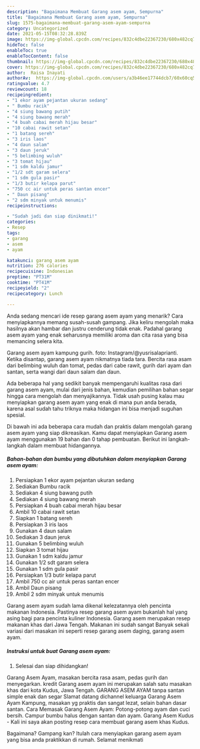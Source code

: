 ```yaml
---
description: "Bagaimana Membuat Garang asem ayam, Sempurna"
title: "Bagaimana Membuat Garang asem ayam, Sempurna"
slug: 1575-bagaimana-membuat-garang-asem-ayam-sempurna
category: Uncategorized
date: 2021-05-15T08:32:28.839Z
image: https://img-global.cpcdn.com/recipes/832c4dbe22367230/680x482cq70/garang-asem-ayam-foto-resep-utama.jpg
hideToc: false
enableToc: true
enableTocContent: false
thumbnail: https://img-global.cpcdn.com/recipes/832c4dbe22367230/680x482cq70/garang-asem-ayam-foto-resep-utama.jpg
cover: https://img-global.cpcdn.com/recipes/832c4dbe22367230/680x482cq70/garang-asem-ayam-foto-resep-utama.jpg
author:  Raisa Inayati
authorAv:  https://img-global.cpcdn.com/users/a3b46ee17744dcb7/60x60cq50/avatar.jpg
ratingvalue: 4.7
reviewcount: 18
recipeingredient:
- "1 ekor ayam pejantan ukuran sedang"
- " Bumbu racik"
- "4 siung bawang putih"
- "4 siung bawang merah"
- "4 buah cabai merah hijau besar"
- "10 cabai rawit setan"
- "1 batang sereh"
- "3 iris laos"
- "4 daun salam"
- "3 daun jeruk"
- "5 belimbing wuluh"
- "3 tomat hijau"
- "1 sdm kaldu jamur"
- "1/2 sdt garam selera"
- "1 sdm gula pasir"
- "1/3 butir kelapa parut"
- "750 cc air untuk peras santan encer"
- " Daun pisang"
- "2 sdm minyak untuk menumis"
recipeinstructions:

- "Sudah jadi dan siap dinikmati!"
categories:
- Resep
tags:
- garang
- asem
- ayam

katakunci: garang asem ayam 
nutrition: 276 calories
recipecuisine: Indonesian
preptime: "PT31M"
cooktime: "PT41M"
recipeyield: "2"
recipecategory: Lunch

---
```



Anda sedang mencari ide resep garang asem ayam yang menarik? Cara menyiapkannya memang susah-susah gampang. Jika keliru mengolah maka hasilnya akan hambar dan justru cenderung tidak enak. Padahal garang asem ayam yang enak seharusnya memiliki aroma dan cita rasa yang bisa memancing selera kita.


Garang asem ayam kampung gurih. foto: Instagram/@yusrisalaprianti. Ketika disantap, garang asem ayam nikmatnya tiada tara. Bercita rasa asam dari belimbing wuluh dan tomat, pedas dari cabe rawit, gurih dari ayam dan santan, serta wangi dari daun salam dan daun.

Ada beberapa hal yang sedikit banyak mempengaruhi kualitas rasa dari garang asem ayam, mulai dari jenis bahan, kemudian pemilihan bahan segar hingga cara mengolah dan menyajikannya. Tidak usah pusing kalau mau menyiapkan garang asem ayam yang enak di mana pun anda berada, karena asal sudah tahu triknya maka hidangan ini bisa menjadi suguhan spesial.


Di bawah ini ada beberapa cara mudah dan praktis dalam mengolah garang asem ayam yang siap dikreasikan. Kamu dapat menyiapkan Garang asem ayam menggunakan 19 bahan dan 0 tahap pembuatan. Berikut ini langkah-langkah dalam membuat hidangannya.

<!--inarticleads1-->

##### Bahan-bahan dan bumbu yang dibutuhkan dalam menyiapkan Garang asem ayam:

1. Persiapkan 1 ekor ayam pejantan ukuran sedang
1. Sediakan  Bumbu racik
1. Sediakan 4 siung bawang putih
1. Sediakan 4 siung bawang merah
1. Persiapkan 4 buah cabai merah hijau besar
1. Ambil 10 cabai rawit setan
1. Siapkan 1 batang sereh
1. Persiapkan 3 iris laos
1. Gunakan 4 daun salam
1. Sediakan 3 daun jeruk
1. Gunakan 5 belimbing wuluh
1. Siapkan 3 tomat hijau
1. Gunakan 1 sdm kaldu jamur
1. Gunakan 1/2 sdt garam selera
1. Gunakan 1 sdm gula pasir
1. Persiapkan 1/3 butir kelapa parut
1. Ambil 750 cc air untuk peras santan encer
1. Ambil  Daun pisang
1. Ambil 2 sdm minyak untuk menumis


Garang asem ayam sudah lama dikenal kelezatannya oleh pencinta makanan Indonesia. Pastinya resep garang asem ayam bukanlah hal yang asing bagi para pencinta kuliner Indonesia. Garang asem merupakan resep makanan khas dari Jawa Tengah. Makanan ini sudah sangat Banyak sekali variasi dari masakan ini seperti resep garang asem daging, garang asem ayam. 

<!--inarticleads2-->

##### Instruksi untuk buat Garang asem ayam:


1. Selesai dan siap dihidangkan!

Garang Asem Ayam, masakan bercita rasa asam, pedas gurih dan menyegarkan. kredit Garang asem ayam ini merupakan salah satu masakan khas dari kota Kudus, Jawa Tengah. GARANG ASEM AYAM tanpa santan simple enak dan segar Slamat datang dichannel keluarga Garang Asem Ayam Kampung, masakan yg praktis dan sangat lezat, selain bahan dasar santan. Cara Memasak Garang Asem Ayam: Potong-potong ayam dan cuci bersih. Campur bumbu halus dengan santan dan ayam. Garang Asem Kudus - Kali ini saya akan posting resep cara membuat garang asem khas Kudus. 

Bagaimana? Gampang kan? Itulah cara menyiapkan garang asem ayam yang bisa anda praktikkan di rumah. Selamat menikmati
